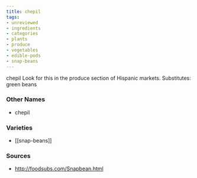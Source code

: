 ```yaml
---
title: chepil
tags:
- unreviewed
- ingredients
- categories
- plants
- produce
- vegetables
- edible-pods
- snap-beans
---
```

chepil Look for this in the produce section of Hispanic markets. Substitutes: green beans

### Other Names

* chepil

### Varieties

* [[snap-beans]]

### Sources
* http://foodsubs.com/Snapbean.html
